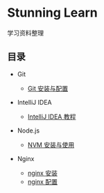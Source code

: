 # Stunning Learn
学习资料整理

## 目录

- Git
  - [Git 安装与配置](git/git-install.md) 

- IntelliJ IDEA
  - [IntelliJ IDEA 教程](intellij-idea/intellij-idea.md) 

- Node.js
  - [NVM 安装与使用](nodejs/nvm.md) 

- Nginx
  - [nginx 安装](nginx/nginx-install.md) 
  - [nginx 配置](nginx/nginx-conf.md)
